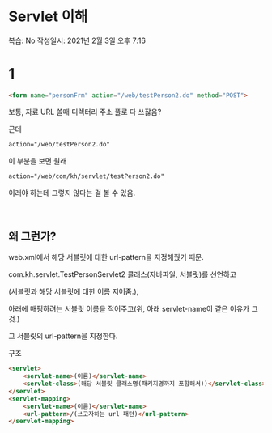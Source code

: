# Servlet 이해

복습: No
작성일시: 2021년 2월 3일 오후 7:16

# 1

```html
<form name="personFrm" action="/web/testPerson2.do" method="POST">
```

보통, 자료 URL 쓸때 디렉터리 주소 풀로 다 쓰잖음?

근데

```html
action="/web/testPerson2.do"
```

이 부분을 보면 원래

```html
action="/web/com/kh/servlet/testPerson2.do"
```

이래야 하는데 그렇지 않다는 걸 볼 수 있음.

&nbsp;

## 왜 그런가?

web.xml에서 해당 서블릿에 대한 url-pattern을 지정해줬기 때문.

com.kh.servlet.TestPersonServlet2 클래스(자바파일, 서블릿)를 선언하고

(서블릿과 해당 서블릿에 대한 이름 지어줌.),

아래에 매핑하려는 서블릿 이름을 적어주고(위, 아래 servlet-name이 같은 이유가 그것.)

그 서블릿의 url-pattern을 지정한다.

구조

```html
<servlet>
	<servlet-name>(이름)</servlet-name>
	<servlet-class>(해당 서블릿 클래스명(패키지명까지 포함해서))</servlet-class>
</servlet>
<servlet-mapping>
	<servlet-name>(이름)</servlet-name>
	<url-pattern>/(쓰고자하는 url 패턴)</url-pattern>
</servlet-mapping>
```
